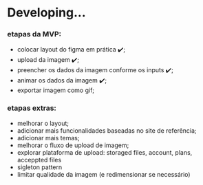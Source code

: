 # Developing...

### etapas da MVP:

-   colocar layout do figma em prática ✔️;
-   upload da imagem ✔️;
-   preencher os dados da imagem conforme os inputs ✔️;
-   animar os dados da imagem ✔️;
-   exportar imagem como gif;

### etapas extras:

-   melhorar o layout;
-   adicionar mais funcionalidades baseadas no site de referência;
-   adicionar mais temas;
-   melhorar o fluxo de upload de imagem;
-   explorar plataforma de upload: storaged files, account, plans, acceppted files
-   sigleton pattern <!-- https://vercel.com/guides/getting-started-with-nextjs-typescript-stripe -->
-   limitar qualidade da imagem (e redimensionar se necessário)
